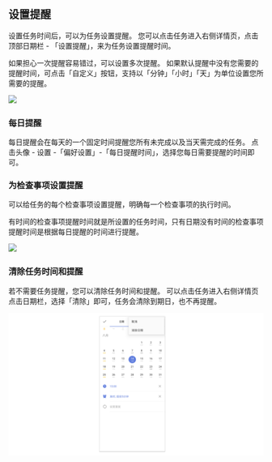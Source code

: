 ## 设置提醒

设置任务时间后，可以为任务设置提醒。 您可以点击任务进入右侧详情页，点击顶部日期栏 - 「设置提醒」，来为任务设置提醒时间。

如果担心一次提醒容易错过，可以设置多次提醒。 如果默认提醒中没有您需要的提醒时间，可点击「自定义」按钮，支持以「分钟」「小时」「天」为单位设置您所需要的提醒。 

![](../images/web/1.3.4.png)

### 每日提醒

每日提醒会在每天的一个固定时间提醒您所有未完成以及当天需完成的任务。 点击头像 - 设置 -「偏好设置」-「每日提醒时间」，选择您每日需要提醒的时间即可。

### 为检查事项设置提醒

可以给任务的每个检查事项设置提醒，明确每一个检查事项的执行时间。

有时间的检查事项提醒时间就是所设置的任务时间，只有日期没有时间的检查事项提醒时间是根据每日提醒的时间进行提醒。

![](../images/web/1.3.11.png)

### 清除任务时间和提醒

若不需要任务提醒，您可以清除任务时间和提醒。 可以点击任务进入右侧详情页点击日期栏，选择「清除」即可，任务会清除到期日，也不再提醒。

![](../../images/android/task/reminder.png)


